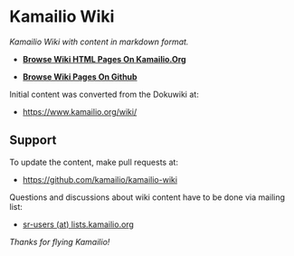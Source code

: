 # Kamailio Wiki #

*Kamailio Wiki with content in markdown format.*

  - **[Browse Wiki HTML Pages On Kamailio.Org](https://www.kamailio.org/wikidocs/)**

  - **[Browse Wiki Pages On Github](docs/index.md)**

Initial content was converted from the Dokuwiki at:

  - https://www.kamailio.org/wiki/

## Support ##

To update the content, make pull requests at:

  - https://github.com/kamailio/kamailio-wiki

Questions and discussions about wiki content have to be done via mailing list:

  - [sr-users (at) lists.kamailio.org](https://lists.kamailio.org/cgi-bin/mailman/listinfo/sr-users)

*Thanks for flying Kamailio!*
